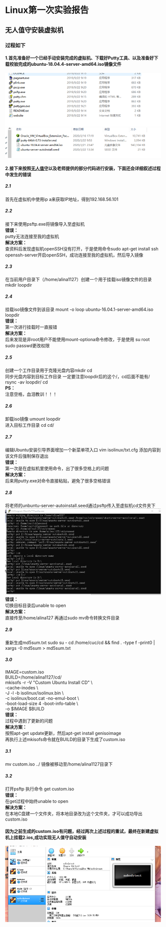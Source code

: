 # Linux第一次实验报告
## 无人值守安装虚拟机
### 过程如下
#### 1.首先准备好一个已经手动安装完成的虚拟机、下载好Putty工具、以及准备好下载校验完成的ubuntu-18.04.4-server-amd64.iso镜像文件
![1](./image/22.PNG) 
![1](./image/1.PNG)   
#### 2.接下来按照[无人值守](https://blog.csdn.net/qq_31989521/article/details/58600426)以及老师提供的部分代码进行安装，下面还会详细叙述过程中发生的错误  
##### 2.1  
首先在虚拟机中使用ip a来获取IP地址，得到192.168.56.101   
##### 2.2  
接下来使用psftp.exe将镜像导入至虚拟机  
**错误：**  
putty无法连接至我的虚拟机  
**解决方案：**  
查资料后发现虚拟机openSSH没有打开，于是使用命令sudo apt-get install ssh openssh-server开启openSSH，成功连接至我的虚拟机，然后导入镜像  
##### 2.3  
在当前用户目录下（/home/alina1127）创建一个用于挂载iso镜像文件的目录  
mkdir loopdir  
##### 2.4  
挂载iso镜像文件到该目录 mount -o loop ubuntu-16.04.1-server-amd64.iso loopdir  
**错误：**  
第一次进行挂载时一直报错  
**解决方案：**  
后来发现是非root用户不能使用mount-optiona命令修改，于是使用 su root sudo passwd更改权限  
##### 2.5  
创建一个工作目录用于克隆光盘内容mkdir cd  
同步光盘内容到目标工作目录 一定要注意loopdir后的这个/，cd后面不能有/
rsync -av loopdir/ cd  
**PS：**  
注意空格，血泪教训！！！  
##### 2.6    
卸载iso镜像 umount loopdir  
进入目标工作目录 cd cd/  
##### 2.7    
编辑Ubuntu安装引导界面增加一个新菜单项入口 vim isolinux/txt.cfg
添加内容到该文件后强制保存退出  
**错误：**  
第一次是在虚拟机里使用命令，出了很多空格上的问题  
**解决方案：**  
后来用putty.exe对命令直接粘贴，避免了很多空格错误  
##### 2.8  
将老师的unbuntu-server-autoinstall.seed通过psftp传入至虚拟机cd文件夹下   
![1](./image/5.PNG) 
**错误：**  
切换目标目录后unable to open  
**解决方案：**  
直接传至/home/alina127 再通过sudo mv命令转换文件目录 
##### 2.9  
重新生成md5sum.txt
sudo su -
cd /home/cuc/cd && find . -type f -print0 | xargs -0 md5sum > md5sum.txt  
##### 3.0  
IMAGE=custom.iso  
BUILD=/home/alina1127/cd/  
mkisofs -r -V "Custom Ubuntu Install CD" \  
   -cache-inodes \  
   -J -l -b isolinux/isolinux.bin \    
   -c isolinux/boot.cat -no-emul-boot \  
   -boot-load-size 4 -boot-info-table \    
   -o $IMAGE $BUILD  
**错误：**  
过程中遇到了更新的问题  
**解决方案：**  
按照apt-get update更新，然后apt-get install genisoimage  
再执行上述mkisofs命令就在BUILD的目录下生成了custom.iso  
##### 3.1  
mv custom.iso ../ 镜像被移动至/home/alina1127目录下  
##### 3.2  
打开psftp 执行命令 get custom.iso  
**错误：**  
在get过程中始终unable to open  
**解决方案：**  
在本地C盘建一个文件夹，将本地目录改为这个文件夹，才可以成功导出custom.iso  
  
#### 因为之前生成的custom.iso有问题，经过两次上述过程的重试，最终在新建虚拟机上挂载2.ios,成功实现无人值守自动安装
![1](./image/vb.PNG)


  



